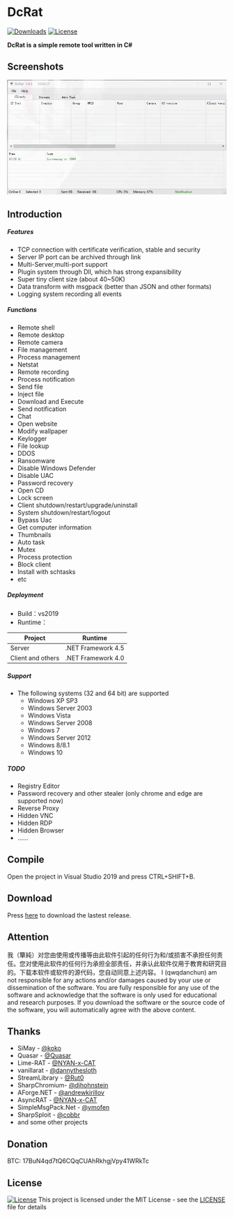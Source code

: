 # DcRat

[![Downloads](https://img.shields.io/github/downloads/qwqdanchun/DcRat/total.svg)](https://github.com/qwqdanchun/DcRat/releases)
[![License](https://img.shields.io/github/license/qwqdanchun/DcRat.svg)](LICENSE)

**DcRat is a simple remote tool written in C#**

## Screenshots

![UI](IMG/UI.gif)

## Introduction
##### Features
- TCP connection with certificate verification, stable and security
- Server IP port can be archived through link
- Multi-Server,multi-port support
- Plugin system through Dll, which has strong expansibility
- Super tiny client size (about 40~50K)
- Data transform with msgpack (better than JSON and other formats)
- Logging system recording all events

##### Functions
- Remote shell
- Remote desktop
- Remote camera
- File management
- Process management
- Netstat
- Remote recording
- Process notification
- Send file
- Inject file
- Download and Execute
- Send notification
- Chat
- Open website
- Modify wallpaper
- Keylogger
- File lookup
- DDOS
- Ransomware
- Disable Windows Defender
- Disable UAC
- Password recovery
- Open CD
- Lock screen
- Client shutdown/restart/upgrade/uninstall
- System shutdown/restart/logout
- Bypass Uac
- Get computer information
- Thumbnails
- Auto task
- Mutex
- Process protection
- Block client
- Install with schtasks
- etc

##### Deployment

- Build：vs2019
- Runtime：

|Project|Runtime|
|  ----  | ----  |
|Server|.NET Framework 4.5|
|Client and others|.NET Framework 4.0|


##### Support
* The following systems (32 and 64 bit) are supported
  * Windows XP SP3
  * Windows Server 2003
  * Windows Vista
  * Windows Server 2008
  * Windows 7
  * Windows Server 2012
  * Windows 8/8.1
  * Windows 10

##### TODO

- Registry Editor
- Password recovery and other stealer (only chrome and edge are supported now)
- Reverse Proxy
- Hidden VNC
- Hidden RDP
- Hidden Browser
-  ……


## Compile

Open the project in Visual Studio 2019 and press CTRL+SHIFT+B.

## Download
Press [here](https://github.com/qwqdanchun/DcRat/releases/) to download the lastest release.

## Attention

我（簞純）对您由使用或传播等由此软件引起的任何行为和/或损害不承担任何责任。您对使用此软件的任何行为承担全部责任，并承认此软件仅用于教育和研究目的。下载本软件或软件的源代码，您自动同意上述内容。
I (qwqdanchun) am not responsible for any actions and/or damages caused by your use or dissemination of the software. You are fully responsible for any use of the software and acknowledge that the software is only used for educational and research purposes. If you download the software or the source code of the software, you will automatically agree with the above content.

## Thanks

* SiMay - [@koko](https://gitee.com/dWwwang/SiMayRemoteMonitorOS)
* Quasar - [@Quasar](https://github.com/quasar/Quasar)
* Lime-RAT - [@NYAN-x-CAT](https://github.com/NYAN-x-CAT/Lime-RAT)
* vanillarat - [@dannythesloth](https://dannythesloth.github.io/VanillaRAT/)
* StreamLibrary - [@Rut0](https://github.com/Rut0/StreamLibrary)
* SharpChromium- [@djhohnstein](https://github.com/djhohnstein/SharpChromium)
* AForge.NET - [@andrewkirillov](https://github.com/andrewkirillov/AForge.NET)
* AsyncRAT - [@NYAN-x-CAT](https://github.com/NYAN-x-CAT/AsyncRAT-C-Sharp)
* SimpleMsgPack.Net - [@ymofen](https://github.com/ymofen/SimpleMsgPack.Net/)
* SharpSploit - [@cobbr](https://github.com/cobbr/SharpSploit)
* and some other projects

## Donation

BTC: 17BuN4qd7tQ6CQqCUAhRkhgjVpy41WRkTc

## License
[![License](http://img.shields.io/:license-mit-blue.svg?style=flat-square)](/LICENSE)
This project is licensed under the MIT License - see the [LICENSE](/LICENSE) file for details